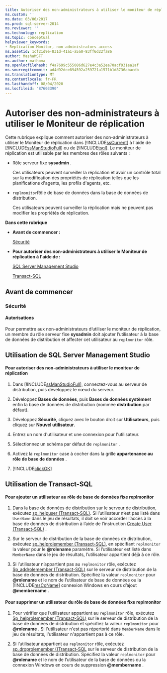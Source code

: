 ```yaml
---
title: Autoriser des non-administrateurs à utiliser le moniteur de réplication | Microsoft Docs
ms.custom: ''
ms.date: 03/06/2017
ms.prod: sql-server-2014
ms.reviewer: ''
ms.technology: replication
ms.topic: conceptual
helpviewer_keywords:
- Replication Monitor, non-administrators access
ms.assetid: 1cf21d9e-831d-41a1-a5a0-83ff6d22fa86
author: MashaMSFT
ms.author: mathoma
ms.openlocfilehash: f4a7699c555086d627e4c3a52ea70acf931ea1af
ms.sourcegitcommit: ad4d92dce894592a259721a1571b1d8736abacdb
ms.translationtype: MT
ms.contentlocale: fr-FR
ms.lasthandoff: 08/04/2020
ms.locfileid: "87603390"
---
```

# <a name="allow-non-administrators-to-use-replication-monitor"></a>Autoriser des non-administrateurs à utiliser le Moniteur de réplication
  Cette rubrique explique comment autoriser des non-administrateurs à utiliser le Moniteur de réplication dans [!INCLUDE[ssCurrent](../../../includes/sscurrent-md.md)] à l'aide de [!INCLUDE[ssManStudioFull](../../../includes/ssmanstudiofull-md.md)] ou de [!INCLUDE[tsql](../../../includes/tsql-md.md)]. Le moniteur de réplication est utilisable par les membres des rôles suivants :  
  
-   Rôle serveur fixe **sysadmin** .  
  
     Ces utilisateurs peuvent surveiller la réplication et avoir un contrôle total sur la modification des propriétés de réplication telles que les planifications d'agents, les profils d'agents, etc.  
  
-   `replmonitor`Rôle de base de données dans la base de données de distribution.  
  
     Ces utilisateurs peuvent surveiller la réplication mais ne peuvent pas modifier les propriétés de réplication.  
  
 **Dans cette rubrique**  
  
-   **Avant de commencer :**  
  
     [Sécurité](#Security)  
  
-   **Pour autoriser des non-administrateurs à utiliser le Moniteur de réplication à l'aide de :**  
  
     [SQL Server Management Studio](#SSMSProcedure)  
  
     [Transact-SQL](#TsqlProcedure)  
  
##  <a name="before-you-begin"></a><a name="BeforeYouBegin"></a> Avant de commencer  
  
###  <a name="security"></a><a name="Security"></a> Sécurité  
  
####  <a name="permissions"></a><a name="Permissions"></a> Autorisations  
 Pour permettre aux non-administrateurs d’utiliser le moniteur de réplication, un membre du rôle serveur fixe **sysadmin** doit ajouter l’utilisateur à la base de données de distribution et affecter cet utilisateur au `replmonitor` rôle.  
  
##  <a name="using-sql-server-management-studio"></a><a name="SSMSProcedure"></a> Utilisation de SQL Server Management Studio  
  
#### <a name="to-allow-non-administrators-to-use-replication-monitor"></a>Pour autoriser des non-administrateurs à utiliser le moniteur de réplication  
  
1.  Dans [!INCLUDE[ssManStudioFull](../../../includes/ssmanstudiofull-md.md)], connectez-vous au serveur de distribution, puis développez le nœud du serveur.  
  
2.  Développez **Bases de données**, puis **Bases de données système**et enfin la base de données de distribution (nommée **distribution** par défaut).  
  
3.  Développez **Sécurité**, cliquez avec le bouton droit sur **Utilisateurs**, puis cliquez sur **Nouvel utilisateur**.  
  
4.  Entrez un nom d'utilisateur et une connexion pour l'utilisateur.  
  
5.  Sélectionnez un schéma par défaut de `replmonitor` .  
  
6.  Activez la `replmonitor` case à cocher dans la grille **appartenance au rôle de base de données** .  
  
7.  [!INCLUDE[clickOK](../../../includes/clickok-md.md)]  
  
##  <a name="using-transact-sql"></a><a name="TsqlProcedure"></a> Utilisation de Transact-SQL  
  
#### <a name="to-add-a-user-to-the-replmonitor-fixed-database-role"></a>Pour ajouter un utilisateur au rôle de base de données fixe replmonitor  
  
1.  Dans la base de données de distribution sur le serveur de distribution, exécutez [sp_helpuser &#40;Transact-SQL&#41;](/sql/relational-databases/system-stored-procedures/sp-helpuser-transact-sql). Si l’utilisateur n’est pas listé dans `UserName` dans le jeu de résultats, il doit se voir accorder l’accès à la base de données de distribution à l’aide de l’instruction [Create User &#40;Transact-SQL&#41;](/sql/t-sql/statements/create-user-transact-sql) .  
  
2.  Sur le serveur de distribution de la base de données de distribution, exécutez [sp_helprolemember &#40;Transact-SQL&#41;](/sql/relational-databases/system-stored-procedures/sp-helprolemember-transact-sql), en spécifiant `replmonitor` la valeur pour le **@rolename** paramètre. Si l’utilisateur est listé dans `MemberName` dans le jeu de résultats, l’utilisateur appartient déjà à ce rôle.  
  
3.  Si l’utilisateur n’appartient pas au `replmonitor` rôle, exécutez [Sp_addrolemember &#40;Transact-SQL&#41;](/sql/relational-databases/system-stored-procedures/sp-addrolemember-transact-sql) sur le serveur de distribution de la base de données de distribution. Spécifiez la valeur `replmonitor` pour **@rolename** et le nom de l’utilisateur de base de données ou la [!INCLUDE[msCoName](../../../includes/msconame-md.md)] connexion Windows en cours d’ajout **@membername** .  
  
#### <a name="to-remove-a-user-from-the-replmonitor-fixed-database-role"></a>Pour supprimer un utilisateur du rôle de base de données fixe replmonitor  
  
1.  Pour vérifier que l’utilisateur appartient au `replmonitor` rôle, exécutez [Sp_helprolemember &#40;Transact-SQL&#41;](/sql/relational-databases/system-stored-procedures/sp-helprolemember-transact-sql) sur le serveur de distribution de la base de données de distribution et spécifiez la valeur `replmonitor` pour **@rolename** . Si l'utilisateur n'est pas répertorié dans `MemberName` dans le jeu de résultats, l'utilisateur n'appartient pas à ce rôle.  
  
2.  Si l’utilisateur appartient au `replmonitor` rôle, exécutez [sp_droprolemember &#40;&#41;Transact-SQL](/sql/relational-databases/system-stored-procedures/sp-droprolemember-transact-sql) sur le serveur de distribution de la base de données de distribution. Spécifiez la valeur `replmonitor` pour **@rolename** et le nom de l’utilisateur de la base de données ou la connexion Windows en cours de suppression **@membername** .  
  
  
